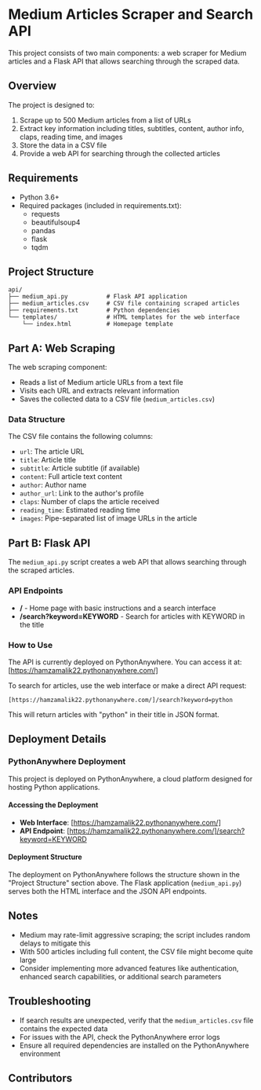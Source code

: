 # Medium Articles Scraper and Search API

This project consists of two main components: a web scraper for Medium articles and a Flask API that allows searching through the scraped data.

## Overview

The project is designed to:
1. Scrape up to 500 Medium articles from a list of URLs
2. Extract key information including titles, subtitles, content, author info, claps, reading time, and images
3. Store the data in a CSV file
4. Provide a web API for searching through the collected articles

## Requirements

- Python 3.6+
- Required packages (included in requirements.txt):
  - requests
  - beautifulsoup4
  - pandas
  - flask
  - tqdm

## Project Structure

```
api/
├── medium_api.py           # Flask API application
├── medium_articles.csv     # CSV file containing scraped articles
├── requirements.txt        # Python dependencies
└── templates/              # HTML templates for the web interface
    └── index.html          # Homepage template
```

## Part A: Web Scraping

The web scraping component:
- Reads a list of Medium article URLs from a text file
- Visits each URL and extracts relevant information
- Saves the collected data to a CSV file (`medium_articles.csv`)

### Data Structure

The CSV file contains the following columns:
- `url`: The article URL
- `title`: Article title
- `subtitle`: Article subtitle (if available)
- `content`: Full article text content
- `author`: Author name
- `author_url`: Link to the author's profile
- `claps`: Number of claps the article received
- `reading_time`: Estimated reading time
- `images`: Pipe-separated list of image URLs in the article

## Part B: Flask API

The `medium_api.py` script creates a web API that allows searching through the scraped articles.

### API Endpoints

- **/** - Home page with basic instructions and a search interface
- **/search?keyword=KEYWORD** - Search for articles with KEYWORD in the title

### How to Use

The API is currently deployed on PythonAnywhere. You can access it at:
[https://hamzamalik22.pythonanywhere.com/]

To search for articles, use the web interface or make a direct API request:
```
[https://hamzamalik22.pythonanywhere.com/]/search?keyword=python
```

This will return articles with "python" in their title in JSON format.

## Deployment Details

### PythonAnywhere Deployment

This project is deployed on PythonAnywhere, a cloud platform designed for hosting Python applications.

#### Accessing the Deployment

- **Web Interface**: [https://hamzamalik22.pythonanywhere.com/]
- **API Endpoint**: [https://hamzamalik22.pythonanywhere.com/]/search?keyword=KEYWORD

#### Deployment Structure

The deployment on PythonAnywhere follows the structure shown in the "Project Structure" section above. The Flask application (`medium_api.py`) serves both the HTML interface and the JSON API endpoints.

## Notes

- Medium may rate-limit aggressive scraping; the script includes random delays to mitigate this
- With 500 articles including full content, the CSV file might become quite large
- Consider implementing more advanced features like authentication, enhanced search capabilities, or additional search parameters

## Troubleshooting

- If search results are unexpected, verify that the `medium_articles.csv` file contains the expected data
- For issues with the API, check the PythonAnywhere error logs
- Ensure all required dependencies are installed on the PythonAnywhere environment

## Contributors
